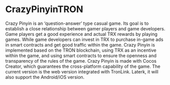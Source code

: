 # CrazyPinyinTRON

Crazy Pinyin is an ‘question-answer’ type casual game. Its goal is to establish a close relationship between gamer players and game developers. Game players get a good experience and actual TRX rewards by playing games. While game developers can invest in TRX to purchase in-game ads in smart contracts and get good traffic within the game. Crazy Pinyin is implemented based on the TRON blockchain, using TRX as an incentive within the game, and using smart contracts to ensure the openness and transparency of the rules of the game. Crazy Pinyin is made with Cocos Creator, which guarantees the cross-platform capability of the game. The current version is the web version integrated with TronLink. Laterk, it will also support the Android/iOS version.
